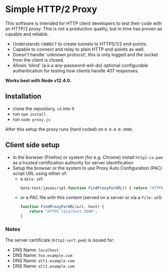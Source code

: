 # Simple HTTP/2 Proxy

This software is intended for HTTP client developers to test their code with an HTTP/2 proxy.  This is not a production quality, but in time has proven as capable and reliable.  
* Understands `CONNECT` to create tunnels to HTTPS/1/2 end-points.  
* Capable to connect and relay to plain HTTP end-points as well.
* Doesn't handle 'unknown protocol', this is only logged and the socket from the client is closed.
* Allows 'blind' (a.k.a any-password-will-do) optional configurable authentication for testing how clients handle 407 responses.

**Works best with Node v12.4.0.**

## Installation ##
* clone the repository, `cd` into it
* run `npm install`
* run `node proxy.js`

After this setup the proxy runs (hard coded) on `0.0.0.0:3000`.

## Client side setup ##
* In the borwser (Firefox) or system (for e.g. Chrome) install `http2-ca.pem` as a trusted certification authority for server identification
* Setup the browser or the system to use Proxy Auto Configuration (PAC) script URL using either of:
  * a `data:` url:
    ```javascript
    data:text/javascript,function FindProxyForURL() { return "HTTPS     localhost:3000"; }
    ```
  * or a PAC file with this content (served on a server or via a `file:` url):
    ```javascript
    function FindProxyForURL(url, host) {
        return "HTTPS localhost:3000";
    }
    ```

### Notes
The server certificate (`http2-cert.pem`) is issued for:
* DNS Name: `localhost`
* DNS Name: `foo.example.com`
* DNS Name: `alt1.example.com`
* DNS Name: `alt2.example.com`
